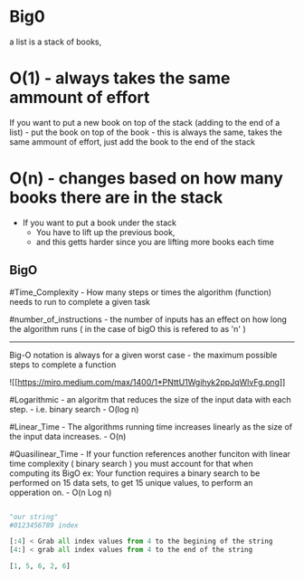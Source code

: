 # Big0 

a list is a stack of books,

# O(1) - always takes the same ammount of effort
If you want to put a new book on top of the stack (adding to the end of a list)
	- put the book on top of the book
	- this is always the same, takes the same ammount of effort, just add the book to the end of the stack

# O(n) - changes based on how many books there are in the stack
- If you want to put a book under the stack
	- You have to lift up the previous book,
	- and this getts harder since you are lifting more books each time


## BigO

#Time_Complexity - How many steps or times the algorithm (function) needs to run to complete a given task

#number_of_instructions - the number of inputs has an effect on how long the algorithm runs ( in the case of bigO this is refered to as 'n' )

---
Big-O notation is always for a given worst case - the maximum possible steps to complete a function

![[https://miro.medium.com/max/1400/1*PNttU1Wgihyk2ppJqWlvFg.png]]

#Logarithmic - an algoritm that reduces the size of the input data with each step.
	- i.e. binary search - O(log n)
	
#Linear_Time - The algorithms running time increases linearly as the size of the input data increases. - O(n)

#Quasilinear_Time - If your function references another funciton with linear time complexity ( binary search ) you must account for that when computing its BigO
ex: Your function requires a binary search to be performed on 15 data sets, to get 15 unique values, to perform an opperation on. - O(n Log n)

```python

"our string"
#0123456789 index

[:4] < Grab all index values from 4 to the begining of the string
[4:] < grab all index values from 4 to the end of the string

[1, 5, 6, 2, 6]

```